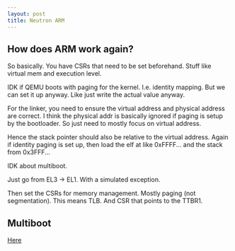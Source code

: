 ```yaml
---
layout: post
title: Neutron ARM
---
```


## How does ARM work again?

So basically. You have CSRs that need to be set beforehand. Stuff like virtual mem and execution level.

IDK if QEMU boots with paging for the kernel. I.e. identity mapping. But we can set it up anyway. Like just write the actual value anyway.

For the linker, you need to ensure the virtual address and physical address are correct. I think the physical addr is basically ignored if paging is setup by the bootloader. So just need to mostly focus on virtual address.

Hence the stack pointer should also be relative to the virtual address. Again if identity paging is set up, then load the elf at like 0xFFFF... and the stack from 0x3FFF...

IDK about multiboot.

Just go from EL3 -> EL1. With a simulated exception.

Then set the CSRs for memory management. Mostly paging (not segmentation). This means TLB. And CSR that points to the TTBR1.

## Multiboot

[Here](https://www.gnu.org/software/grub/manual/multiboot2/multiboot.html#Boot-information-format)
